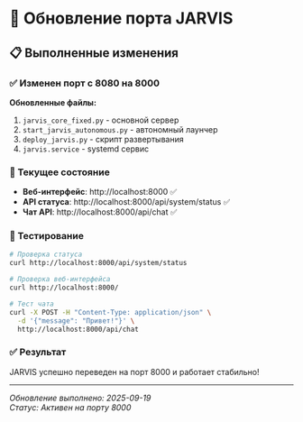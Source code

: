 # 🔄 Обновление порта JARVIS

## 📋 Выполненные изменения

### ✅ Изменен порт с 8080 на 8000

**Обновленные файлы:**
1. `jarvis_core_fixed.py` - основной сервер
2. `start_jarvis_autonomous.py` - автономный лаунчер  
3. `deploy_jarvis.py` - скрипт развертывания
4. `jarvis.service` - systemd сервис

### 🎯 Текущее состояние

- **Веб-интерфейс**: http://localhost:8000 ✅
- **API статуса**: http://localhost:8000/api/system/status ✅
- **Чат API**: http://localhost:8000/api/chat ✅

### 🧪 Тестирование

```bash
# Проверка статуса
curl http://localhost:8000/api/system/status

# Проверка веб-интерфейса  
curl http://localhost:8000/

# Тест чата
curl -X POST -H "Content-Type: application/json" \
  -d '{"message": "Привет!"}' \
  http://localhost:8000/api/chat
```

### ✅ Результат

JARVIS успешно переведен на порт 8000 и работает стабильно!

---
*Обновление выполнено: 2025-09-19*  
*Статус: Активен на порту 8000*